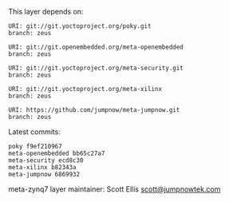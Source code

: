 This layer depends on:

    URI: git://git.yoctoproject.org/poky.git
    branch: zeus

    URI: git://git.openembedded.org/meta-openembedded
    branch: zeus

    URI: git://git.yoctoproject.org/meta-security.git
    branch: zeus

    URI: git://git.yoctoproject.org/meta-xilinx
    branch: zeus 

    URI: https://github.com/jumpnow/meta-jumpnow.git
    branch: zeus

Latest commits:

    poky f9ef210967
    meta-openembedded bb65c27a7
    meta-security ecd8c30
    meta-xilinx b82343a
    meta-jumpnow 6869932

meta-zynq7 layer maintainer: Scott Ellis <scott@jumpnowtek.com>

